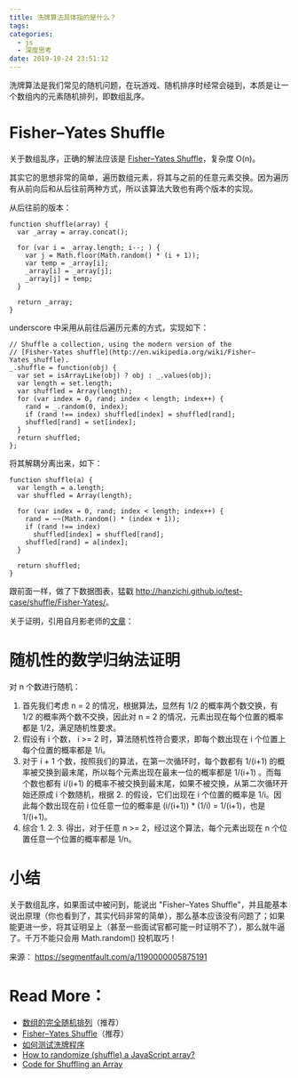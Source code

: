 ```yaml
---
title: 洗牌算法具体指的是什么？
tags:
categories:
  - js
  - 深度思考
date: 2019-10-24 23:51:12
---
```


洗牌算法是我们常见的随机问题，在玩游戏、随机排序时经常会碰到，本质是让一个数组内的元素随机排列，即数组乱序。

# Fisher–Yates Shuffle

关于数组乱序，正确的解法应该是 [Fisher–Yates Shuffle](https://en.wikipedia.org/wiki/Fisher%E2%80%93Yates_shuffle)，复杂度 O(n)。

其实它的思想非常的简单，遍历数组元素，将其与之前的任意元素交换。因为遍历有从前向后和从后往前两种方式，所以该算法大致也有两个版本的实现。

从后往前的版本：

```
function shuffle(array) {
  var _array = array.concat();

  for (var i = _array.length; i--; ) {
    var j = Math.floor(Math.random() * (i + 1));
    var temp = _array[i];
    _array[i] = _array[j];
    _array[j] = temp;
  }
  
  return _array;
}
```

underscore 中采用从前往后遍历元素的方式，实现如下：

```
// Shuffle a collection, using the modern version of the
// [Fisher-Yates shuffle](http://en.wikipedia.org/wiki/Fisher–Yates_shuffle).
_.shuffle = function(obj) {
  var set = isArrayLike(obj) ? obj : _.values(obj);
  var length = set.length;
  var shuffled = Array(length);
  for (var index = 0, rand; index < length; index++) {
    rand = _.random(0, index);
    if (rand !== index) shuffled[index] = shuffled[rand];
    shuffled[rand] = set[index];
  }
  return shuffled;
};
```

将其解耦分离出来，如下：

```
function shuffle(a) {
  var length = a.length;
  var shuffled = Array(length);

  for (var index = 0, rand; index < length; index++) {
    rand = ~~(Math.random() * (index + 1));
    if (rand !== index) 
      shuffled[index] = shuffled[rand];
    shuffled[rand] = a[index];
  }

  return shuffled;
}
```

跟前面一样，做了下数据图表，猛戳 <http://hanzichi.github.io/test-case/shuffle/Fisher-Yates/>。

关于证明，引用自月影老师的[文章](https://www.h5jun.com/post/array-shuffle.html)：

# **随机性的数学归纳法证明**

对 n 个数进行随机：

1. 首先我们考虑 n = 2 的情况，根据算法，显然有 1/2 的概率两个数交换，有 1/2 的概率两个数不交换，因此对 n = 2 的情况，元素出现在每个位置的概率都是 1/2，满足随机性要求。
2. 假设有 i 个数， i >= 2 时，算法随机性符合要求，即每个数出现在 i 个位置上每个位置的概率都是 1/i。
3. 对于 i + 1 个数，按照我们的算法，在第一次循环时，每个数都有 1/(i+1) 的概率被交换到最末尾，所以每个元素出现在最末一位的概率都是 1/(i+1) 。而每个数也都有 i/(i+1) 的概率不被交换到最末尾，如果不被交换，从第二次循环开始还原成 i 个数随机，根据 2. 的假设，它们出现在 i 个位置的概率是 1/i。因此每个数出现在前 i 位任意一位的概率是 (i/(i+1)) * (1/i) = 1/(i+1)，也是 1/(i+1)。
4. 综合 1. 2. 3. 得出，对于任意 n >= 2，经过这个算法，每个元素出现在 n 个位置任意一个位置的概率都是 1/n。

# 小结

关于数组乱序，如果面试中被问到，能说出 "Fisher–Yates Shuffle"，并且能基本说出原理（你也看到了，其实代码非常的简单），那么基本应该没有问题了；如果能更进一步，将其证明呈上（甚至一些面试官都可能一时证明不了），那么就牛逼了。千万不能只会用 Math.random() 投机取巧！

来源： <https://segmentfault.com/a/1190000005875191>

# **Read More：**

- [数组的完全随机排列](https://www.h5jun.com/post/array-shuffle.html)（推荐）
- [Fisher–Yates Shuffle](https://bost.ocks.org/mike/shuffle/)（推荐）
- [如何测试洗牌程序](http://coolshell.cn/articles/8593.html)
- [How to randomize (shuffle) a JavaScript array?](http://stackoverflow.com/questions/2450954/how-to-randomize-shuffle-a-javascript-array)
- [Code for Shuffling an Array](https://www.kirupa.com/html5/shuffling_array_js.htm)

 